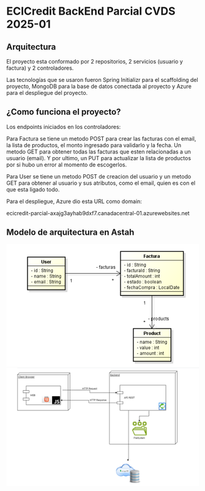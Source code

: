 # ECICredit BackEnd Parcial CVDS 2025-01 #

## Arquitectura ##

El proyecto esta conformado por 2 repositorios, 2 servicios (usuario y factura) y 2 controladores.

Las tecnologías que se usaron fueron Spring Initializr para el scaffolding del proyecto, MongoDB para la base de datos conectada al proyecto y
Azure para el despliegue del proyecto.

## ¿Como funciona el proyecto? ##
Los endpoints iniciados en los controladores:

Para Factura se tiene un metodo POST para crear las facturas con el email, la lista de productos, el monto ingresado para validarlo y la fecha.
Un metodo GET para obtener todas las facturas que esten relacionadas a un usuario (email).
Y por ultimo, un PUT para actualizar la lista de productos por si hubo un error al momento de escogerlos.

Para User se tiene un metodo POST de creacion del usuario y un metodo GET para obtener al usuario y sus atributos, como el email, quien es con el que esta ligado todo.


Para el despliegue, Azure dio esta URL como domain:


ecicredit-parcial-axajg3ayhab9dxf7.canadacentral-01.azurewebsites.net

## Modelo de arquitectura en Astah ##
![Astah Model.png](util%2FAstah%20Model.png)
![Modelo arquitectura.png](util%2FModelo%20arquitectura.png)